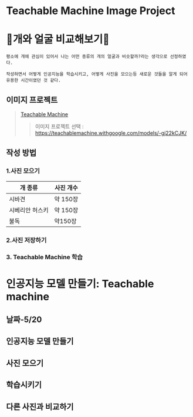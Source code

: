 Teachable Machine Image Project
================================
# :dog:개와 얼굴 비교해보기:dog:
```
평소에 개에 관심이 있어서 나는 어떤 종류의 개의 얼굴과 비슷할까?라는 생각으로 선정하였다.
```
~~~
작성하면서 어떻게 인공지능을 학습시키고, 어떻게 사진을 모으는등 새로운 것들을 알게 되어 유용한 시간이였던 것 같다.
~~~
## 이미지 프로젝트
>[Teachable Machine](https://teachablemachine.withgoogle.com/)
>>이미지 프로젝트 선택 : https://teachablemachine.withgoogle.com/models/-gj22kCJK/ 
## 작성 방법
### 1.사진 모으기
|개 종류|사진 개수|
|--|--|
|시바견|약 150장|
|시베리안 허스키|약 150장|
|불독|약150장|
### 2.사진 저장하기
### 3. Teachable Machine 학습


# 인공지능 모델 만들기: Teachable machine
## 날짜-5/20
## 인공지능 모델 만들기
## 사진 모으기
## 학습시키기
## 다른 사진과 비교하기
